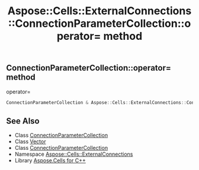 ﻿---
title: Aspose::Cells::ExternalConnections::ConnectionParameterCollection::operator= method
linktitle: operator=
second_title: Aspose.Cells for C++ API Reference
description: 'Aspose::Cells::ExternalConnections::ConnectionParameterCollection::operator= method. operator= in C++.'
type: docs
weight: 300
url: /cpp/aspose.cells.externalconnections/connectionparametercollection/operator_asm/
---
## ConnectionParameterCollection::operator= method


operator=

```cpp
ConnectionParameterCollection & Aspose::Cells::ExternalConnections::ConnectionParameterCollection::operator=(const ConnectionParameterCollection &src)
```

## See Also

* Class [ConnectionParameterCollection](../)
* Class [Vector](../../../aspose.cells/vector/)
* Class [ConnectionParameterCollection](../)
* Namespace [Aspose::Cells::ExternalConnections](../../)
* Library [Aspose.Cells for C++](../../../)
